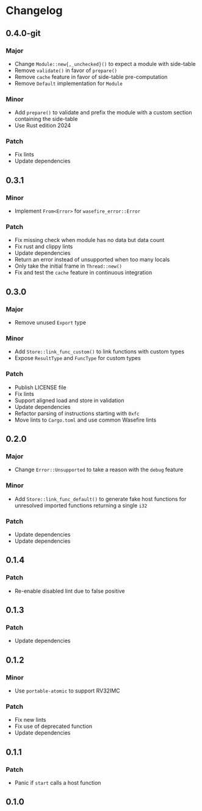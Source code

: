 # Changelog

## 0.4.0-git

### Major

- Change `Module::new{,_unchecked}()` to expect a module with side-table
- Remove `validate()` in favor of `prepare()`
- Remove `cache` feature in favor of side-table pre-computation
- Remove `Default` implementation for `Module`

### Minor

- Add `prepare()` to validate and prefix the module with a custom section containing the side-table
- Use Rust edition 2024

### Patch

- Fix lints
- Update dependencies

## 0.3.1

### Minor

- Implement `From<Error>` for `wasefire_error::Error`

### Patch

- Fix missing check when module has no data but data count
- Fix rust and clippy lints
- Update dependencies
- Return an error instead of unsupported when too many locals
- Only take the initial frame in `Thread::new()`
- Fix and test the `cache` feature in continuous integration

## 0.3.0

### Major

- Remove unused `Export` type

### Minor

- Add `Store::link_func_custom()` to link functions with custom types
- Expose `ResultType` and `FuncType` for custom types

### Patch

- Publish LICENSE file
- Fix lints
- Support aligned load and store in validation
- Update dependencies
- Refactor parsing of instructions starting with `0xfc`
- Move lints to `Cargo.toml` and use common Wasefire lints

## 0.2.0

### Major

- Change `Error::Unsupported` to take a reason with the `debug` feature

### Minor

- Add `Store::link_func_default()` to generate fake host functions for
  unresolved imported functions returning a single `i32`

### Patch

- Update dependencies
- Update dependencies

## 0.1.4

### Patch

- Re-enable disabled lint due to false positive

## 0.1.3

### Patch

- Update dependencies

## 0.1.2

### Minor

- Use `portable-atomic` to support RV32IMC

### Patch

- Fix new lints
- Fix use of deprecated function
- Update dependencies

## 0.1.1

### Patch

- Panic if `start` calls a host function

## 0.1.0

<!-- Increment to skip CHANGELOG.md test: 9 -->
